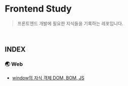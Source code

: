 # Frontend Study

> 프론트엔드 개발에 필요한 지식들을 기록하는 레포입니다.

<br>

## INDEX

### 🌏 Web

- [window의 자식 객체 DOM, BOM, JS](./web/DOM,BOM,JS.md)

